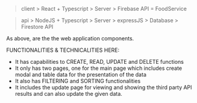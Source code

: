 > client
    > React + Typescript
    > Server
      > Firebase API = FoodService

> api
    > NodeJS + Typescript
    > Server
      > expressJS
    > Database
      > Firestore API

As above, are the the web application components.

FUNCTIONALITIES & TECHNICALITIES HERE: 
  - It has capabilities to CREATE, READ, UPDATE and DELETE functions
  - It only has two pages, one for the main page which includes create modal and table data for the presentation of the data
  - It also has FILTERING and SORTING functionalities
  - It includes the update page for viewing and showing the third party API results and can also update the given data.
